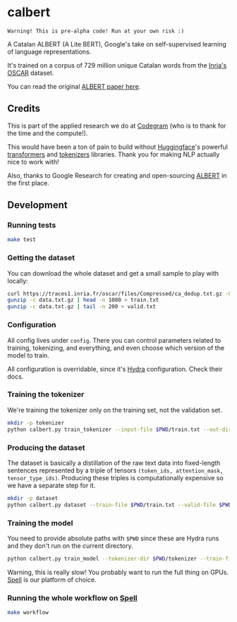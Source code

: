 # calbert

`Warning! This is pre-alpha code! Run at your own risk :)`

A Catalan ALBERT (A Lite BERT), Google's take on self-supervised learning of language representations.

It's trained on a corpus of 729 million unique Catalan words from the [Inria's OSCAR](https://traces1.inria.fr/oscar/) dataset.

You can read the original [ALBERT paper here](https://arxiv.org/pdf/1909.11942.pdf).

## Credits

This is part of the applied research we do at [Codegram](https://codegram.com) (who is to thank for the time and the compute!).

This would have been a ton of pain to build without [Huggingface](http://huggingface.co)'s powerful [transformers](http://github.com/huggingface/transformers) and [tokenizers](http://github.com/huggingface/tokenizers) libraries. Thank you for making NLP actually nice to work with!

Also, thanks to Google Research for creating and open-sourcing [ALBERT](https://github.com/google-research/ALBERT) in the first place.

## Development

### Running tests

```bash
make test
```

### Getting the dataset

You can download the whole dataset and get a small sample to play with locally:

```bash
curl https://traces1.inria.fr/oscar/files/Compressed/ca_dedup.txt.gz -O data.txt.gz
gunzip -c data.txt.gz | head -n 1000 > train.txt
gunzip -c data.txt.gz | tail -n 200 > valid.txt
```

### Configuration

All config lives under `config`. There you can control parameters related to training, tokenizing, and everything, and even choose which version of the model to train.

All configuration is overridable, since it's [Hydra](https://cli.dev) configuration. Check their docs.

### Training the tokenizer

We're training the tokenizer only on the training set, not the validation set.

```bash
mkdir -p tokenizer
python calbert.py train_tokenizer --input-file $PWD/train.txt --out-dir $PWD/tokenizer
```

### Producing the dataset

The dataset is basically a distillation of the raw text data into fixed-length sentences represented by a triple of tensors `(token_ids, attention_mask, tensor_type_ids)`. Producing these triples is computationally expensive so we have a separate step for it.

```bash
mkdir -p dataset
python calbert.py dataset --train-file $PWD/train.txt --valid-file $PWD/valid.txt --tokenizer-dir $PWD/tokenizer --out-dir $PWD/dataset
```

### Training the model

You need to provide absolute paths with `$PWD` since these are Hydra runs and they don't run on the current directory.

```bash
python calbert.py train_model --tokenizer-dir $PWD/tokenizer --train-file $PWD/dataset/train.lmdb --eval-file $PWD/dataset/valid.lmdb --out-dir $PWD/model --tensorboard-dir $PWD/tensorboard
```

Warning, this is really slow! You probably want to run the full thing on GPUs. [Spell](https://spell.run) is our platform of choice.

### Running the whole workflow on [Spell](https://spell.run)

```bash
make workflow
```
